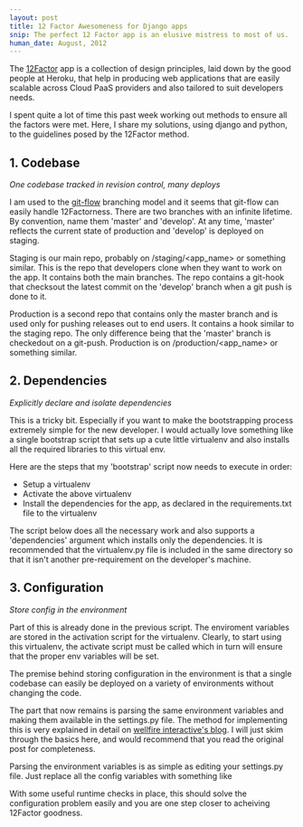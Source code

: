 ```yaml
---
layout: post
title: 12 Factor Awesomeness for Django apps
snip: The perfect 12 Factor app is an elusive mistress to most of us.  Here is my take on making it come a bit closer to reality.
human_date: August, 2012
---
```


The [12Factor][1] app is a collection of design principles, laid down by the good people at Heroku, that help in producing web applications that are easily scalable across Cloud PaaS providers and also tailored to suit developers needs.

I spent quite a lot of time this past week working out methods to ensure all the factors were met.  Here, I share my solutions, using django and python, to the guidelines posed by the 12Factor method.


## 1. Codebase

*One codebase tracked in revision control, many deploys*

I am used to the [git-flow][2] branching model and it seems that git-flow can easily handle 12Factorness.  There are two branches with an infinite lifetime.  By convention, name them 'master' and 'develop'.  At any time, 'master' reflects the current state of production and 'develop' is deployed on staging.  

Staging is our main repo, probably on /staging/\<app_name\> or something similar.  This is the repo that developers clone when they want to work on the app.  It contains both the main branches.  The repo contains a git-hook that checksout the latest commit on the 'develop' branch when a git push is done to it.

Production is a second repo that contains only the master branch and is used only for pushing releases out to end users.  It contains a hook similar to the staging repo.  The only difference being that the 'master' branch is checkedout on a git-push.  Production is on /production/\<app_name\> or something similar.


## 2. Dependencies

*Explicitly declare and isolate dependencies*

This is a tricky bit.  Especially if you want to make the bootstrapping process extremely simple for the new developer.  I would actually love something like a single bootstrap script that sets up a cute little virtualenv and also installs all the required libraries to this virtual env.

Here are the steps that my 'bootstrap' script now needs to execute in order:

- Setup a virtualenv
- Activate the above virtualenv
- Install the dependencies for the app, as declared in the requirements.txt file to the virtualenv

The script below does all the necessary work and also supports a 'dependencies' argument which installs only the dependencies.  It is recommended that the virtualenv.py file is included in the same directory so that it isn't another pre-requirement on the developer's machine.

<script src="https://gist.github.com/3230166.js?file=bootstrap.py"></script>

## 3. Configuration

*Store config in the environment*

Part of this is already done in the previous script.  The enviroment variables are stored in the activation script for the virtualenv.  Clearly, to start using this virtualenv, the activate script must be called which in turn will ensure that the proper env variables will be set.

The premise behind storing configuration in the environment is that a single codebase can easily be deployed on a variety of environments without changing the code.

The part that now remains is parsing the same environment variables and making them available in the settings.py file.  The method for implementing this is very explained in detail on [wellfire interactive's blog][3].  I will just skim through the basics here, and would recommend that you read the original post for completeness.

Parsing the environment variables is as simple as editing your settings.py file.  Just replace all the config variables with something like 

<script src="https://gist.github.com/3259492.js?file=settings.py"></script>

With some useful runtime checks in place, this should solve the configuration problem easily and you are one step closer to acheiving 12Factor goodness. 

[1]: http://www.12factor.net/
[2]: http://nvie.com/posts/a-successful-git-branching-model/
[3]: http://www.wellfireinteractive.com/blog/easier-12-factor-django/
